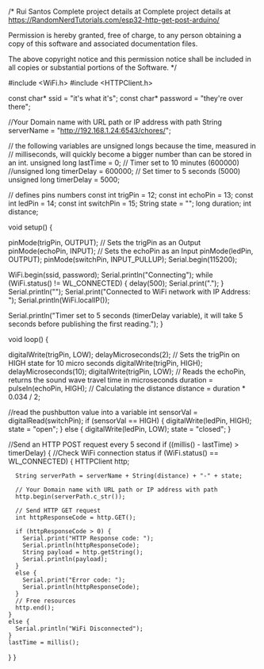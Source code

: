 
/*
  Rui Santos
  Complete project details at Complete project details at https://RandomNerdTutorials.com/esp32-http-get-post-arduino/

  Permission is hereby granted, free of charge, to any person obtaining a copy
  of this software and associated documentation files.

  The above copyright notice and this permission notice shall be included in all
  copies or substantial portions of the Software.
*/

#include <WiFi.h>
#include <HTTPClient.h>

const char* ssid = "it's what it's";
const char* password = "they're over there";

//Your Domain name with URL path or IP address with path
String serverName = "http://192.168.1.24:6543/chores/";

// the following variables are unsigned longs because the time, measured in
// milliseconds, will quickly become a bigger number than can be stored in an int.
unsigned long lastTime = 0;
// Timer set to 10 minutes (600000)
//unsigned long timerDelay = 600000;
// Set timer to 5 seconds (5000)
unsigned long timerDelay = 5000;


// defines pins numbers
const int trigPin = 12;
const int echoPin = 13;
const int ledPin = 14;
const int switchPin = 15;
String state = "";
long duration;
int distance;

void setup() {

  pinMode(trigPin, OUTPUT); // Sets the trigPin as an Output
  pinMode(echoPin, INPUT); // Sets the echoPin as an Input
  pinMode(ledPin, OUTPUT);
  pinMode(switchPin, INPUT_PULLUP);
  Serial.begin(115200);

  WiFi.begin(ssid, password);
  Serial.println("Connecting");
  while (WiFi.status() != WL_CONNECTED) {
    delay(500);
    Serial.print(".");
  }
  Serial.println("");
  Serial.print("Connected to WiFi network with IP Address: ");
  Serial.println(WiFi.localIP());

  Serial.println("Timer set to 5 seconds (timerDelay variable), it will take 5 seconds before publishing the first reading.");
}

void loop() {

  digitalWrite(trigPin, LOW);
  delayMicroseconds(2);
  // Sets the trigPin on HIGH state for 10 micro seconds
  digitalWrite(trigPin, HIGH);
  delayMicroseconds(10);
  digitalWrite(trigPin, LOW);
  // Reads the echoPin, returns the sound wave travel time in microseconds
  duration = pulseIn(echoPin, HIGH);
  // Calculating the distance
  distance = duration * 0.034 / 2;

  //read the pushbutton value into a variable
  int sensorVal = digitalRead(switchPin);
  if (sensorVal == HIGH) {
    digitalWrite(ledPin, HIGH);
    state = "open";
  }
  else {
    digitalWrite(ledPin, LOW);
    state = "closed";
  }


  //Send an HTTP POST request every 5 second
  if ((millis() - lastTime) > timerDelay) {
    //Check WiFi connection status
    if (WiFi.status() == WL_CONNECTED) {
      HTTPClient http;

      String serverPath = serverName + String(distance) + "-" + state;

      // Your Domain name with URL path or IP address with path
      http.begin(serverPath.c_str());

      // Send HTTP GET request
      int httpResponseCode = http.GET();

      if (httpResponseCode > 0) {
        Serial.print("HTTP Response code: ");
        Serial.println(httpResponseCode);
        String payload = http.getString();
        Serial.println(payload);
      }
      else {
        Serial.print("Error code: ");
        Serial.println(httpResponseCode);
      }
      // Free resources
      http.end();
    }
    else {
      Serial.println("WiFi Disconnected");
    }
    lastTime = millis();
  }
}
